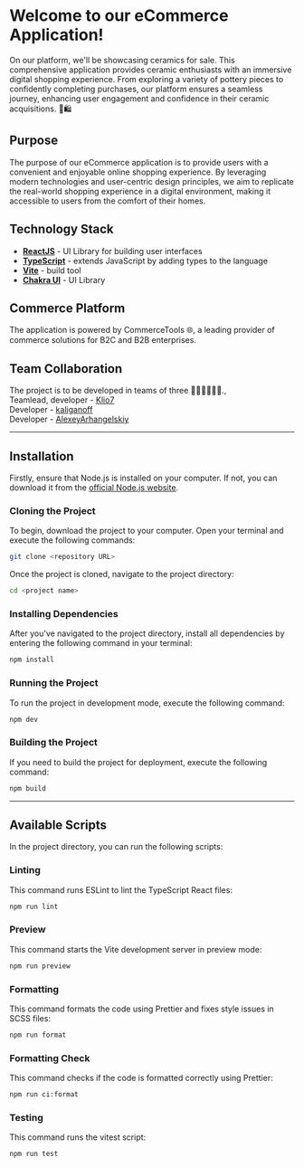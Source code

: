 # Welcome to our eCommerce Application!

On our platform, we'll be showcasing ceramics for sale. This comprehensive application provides ceramic enthusiasts with an immersive digital shopping experience. From exploring a variety of pottery pieces to confidently completing purchases, our platform ensures a seamless journey, enhancing user engagement and confidence in their ceramic acquisitions. 🏺🛍️

## Purpose

The purpose of our eCommerce application is to provide users with a convenient and enjoyable online shopping experience. By leveraging modern technologies and user-centric design principles, we aim to replicate the real-world shopping experience in a digital environment, making it accessible to users from the comfort of their homes.

## Technology Stack

- [**ReactJS**](https://react.dev/) - UI Library for building user interfaces
- [**TypeScript**](https://www.typescriptlang.org/) - extends JavaScript by adding types to the language
- [**Vite**](https://vitejs.dev/) - build tool
- [**Chakra UI**](https://v2.chakra-ui.com/) - UI Library

## Commerce Platform

The application is powered by CommerceTools 🌐, a leading provider of commerce solutions for B2C and B2B enterprises.

## Team Collaboration

The project is to be developed in teams of three 👩‍💻👨‍💻👨‍💻.,<br>
Teamlead, developer - [Klio7](https://github.com/Klio7)<br>
Developer - [kaliganoff](https://github.com/kaliganoff)<br>
Developer - [AlexeyArhangelskiy](https://github.com/AlexeyArhangelskiy)<br>

---


## Installation

Firstly, ensure that Node.js is installed on your computer. If not, you can download it from the [official Node.js website](https://nodejs.org/).

### Cloning the Project

To begin, download the project to your computer. Open your terminal and execute the following commands:

```bash
git clone <repository URL>
```

Once the project is cloned, navigate to the project directory:
```bash
cd <project name>
```
### Installing Dependencies
After you've navigated to the project directory, install all dependencies by entering the following command in your terminal:
```bash
npm install
```

### Running the Project
To run the project in development mode, execute the following command:
```bash
npm dev
```

### Building the Project
If you need to build the project for deployment, execute the following command:
```bash
npm build
```

---

## Available Scripts

In the project directory, you can run the following scripts:

### Linting

This command runs ESLint to lint the TypeScript React files:

```bash
npm run lint
```

### Preview

This command starts the Vite development server in preview mode:

```bash
npm run preview
```

### Formatting

This command formats the code using Prettier and fixes style issues in SCSS files:

```bash
npm run format
```

### Formatting Check

This command checks if the code is formatted correctly using Prettier:

```bash
npm run ci:format
```

### Testing

This command runs the vitest script:

```bash
npm run test
```

